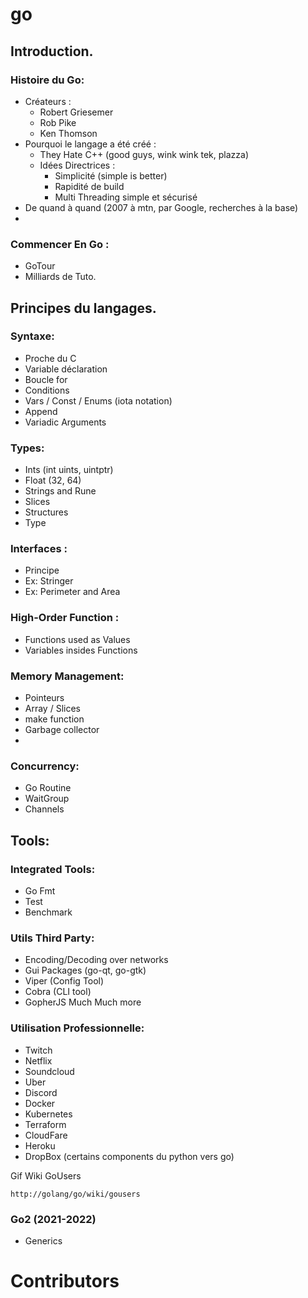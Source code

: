 # go


## Introduction.

### Histoire du Go:
 - Créateurs :
    - Robert Griesemer
    - Rob Pike
    - Ken Thomson
 - Pourquoi le langage a été créé :
    - They Hate C++ (good guys, wink wink tek, plazza)
     - Idées Directrices :
        - Simplicité (simple is better)
        - Rapidité de build
        - Multi Threading simple et sécurisé
 - De quand à quand (2007 à mtn, par Google, recherches à la base)
 -  

### Commencer En Go :
 - GoTour
 - Milliards de Tuto.

## Principes du langages.

### Syntaxe:
 - Proche du C
 - Variable déclaration
 - Boucle for
 - Conditions
 - Vars / Const / Enums (iota notation)
 - Append
 - Variadic Arguments

### Types:
 - Ints (int uints, uintptr)
 - Float (32, 64) 
 - Strings and Rune
 - Slices
 - Structures
 - Type 

### Interfaces :
 - Principe
 - Ex: Stringer
 - Ex: Perimeter and Area

### High-Order Function :
 - Functions used as Values
 - Variables insides Functions

### Memory Management:
 - Pointeurs
 - Array / Slices
 - make function
 - Garbage collector
 - 

### Concurrency:
 - Go Routine
 - WaitGroup
 - Channels
 
## Tools:

### Integrated Tools:
 - Go Fmt
 - Test
 - Benchmark
 
### Utils Third Party:
 - Encoding/Decoding over networks
 - Gui Packages (go-qt, go-gtk)
 - Viper (Config Tool)
 - Cobra (CLI tool)
 - GopherJS
Much Much more

### Utilisation Professionnelle:
 - Twitch
 - Netflix
 - Soundcloud
 - Uber
 - Discord
 - Docker
 - Kubernetes
 - Terraform
 - CloudFare
 - Heroku
 - DropBox (certains components du python vers go)
 
Gif Wiki GoUsers
```
http://golang/go/wiki/gousers
```

### Go2 (2021-2022)
 - Generics

# Contributors
